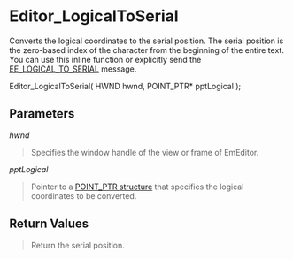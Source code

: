 # Editor\_LogicalToSerial

Converts the logical coordinates to the serial position. The serial position
is the zero-based index of the character from the beginning of the entire text.
You can use this inline function or explicitly send the
[EE\_LOGICAL\_TO\_SERIAL](../message/ee_logical_to_serial)
message.

Editor\_LogicalToSerial( HWND hwnd, POINT\_PTR\* pptLogical );

## Parameters

_hwnd_

> Specifies the window handle of the view or frame of EmEditor.

_pptLogical_

> Pointer to a [POINT\_PTR structure](../structure/point_ptr) that specifies the logical coordinates to be
> converted.

## Return Values

> Return the serial position.